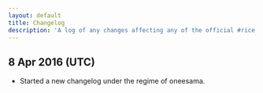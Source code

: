 ```yaml
---
layout: default
title: Changelog
description: 'A log of any changes affecting any of the official #rice channels.'
---
```


## 8 Apr 2016 (UTC)

* Started a new changelog under the regime of oneesama.
